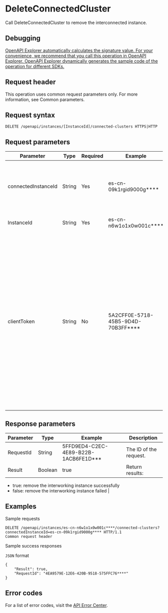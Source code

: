 # DeleteConnectedCluster

Call DeleteConnectedCluster to remove the interconnected instance.

## Debugging

[OpenAPI Explorer automatically calculates the signature value. For your convenience, we recommend that you call this operation in OpenAPI Explorer. OpenAPI Explorer dynamically generates the sample code of the operation for different SDKs.](https://api.aliyun.com/#product=elasticsearch&api=DeleteConnectedCluster&type=ROA&version=2017-06-13)

## Request header

This operation uses common request parameters only. For more information, see Common parameters.

## Request syntax

```
DELETE /openapi/instances/[InstanceId]/connected-clusters HTTPS|HTTP
```

## Request parameters

|Parameter|Type|Required|Example|Description|
|---------|----|--------|-------|-----------|
|connectedInstanceId|String|Yes|es-cn-09k1rgid9000g\*\*\*\*|The ID of the remote instance for which the network connection is established. |
|InstanceId|String|Yes|es-cn-n6w1o1x0w001c\*\*\*\*|The ID of the current instance. |
|clientToken|String|No|5A2CFF0E-5718-45B5-9D4D-70B3FF\*\*\*\*|A unique token generated by the client to guarantee the idempotency of the request. You can use the client to generate the value, but you must ensure that it is unique among different requests. The token can only contain ASCII characters and cannot exceed 64 characters in length. |

## Response parameters

|Parameter|Type|Example|Description|
|---------|----|-------|-----------|
|RequestId|String|5FFD9ED4-C2EC-4E89-B22B-1ACB6FE1D\*\*\*|The ID of the request. |
|Result|Boolean|true|Return results:

-   true: remove the interworking instance successfully
-   false: remove the interworking instance failed |

## Examples

Sample requests

```
DELETE /openapi/instances/es-cn-n6w1o1x0w001c****/connected-clusters? connectedInstanceId=es-cn-09k1rgid9000g**** HTTP/1.1
Common request header
```

Sample success responses

`JSON` format

```
{
    "Result": true,
    "RequestId": "4EA9579E-12E6-420B-9518-575FFC76****"
}
```

## Error codes

For a list of error codes, visit the [API Error Center](https://error-center.alibabacloud.com/status/product/elasticsearch).

